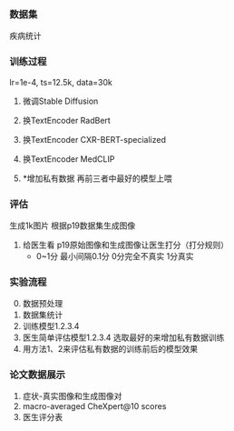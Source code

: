 ### 数据集
疾病统计

### 训练过程
lr=1e-4, ts=12.5k, data=30k
1. 微调Stable Diffusion
2. 换TextEncoder RadBert
3. 换TextEncoder CXR-BERT-specialized
4. 换TextEncoder MedCLIP

5. *增加私有数据 再前三者中最好的模型上喂




### 评估
生成1k图片 根据p19数据集生成图像
1. 给医生看 p19原始图像和生成图像让医生打分（打分规则）
    - 0~1分 最小间隔0.1分 0分完全不真实 1分真实
<!-- 2. densenet121  AUC ACCURACY F1-SCORE -->


### 实验流程
0. 数据预处理
1. 数据集统计
2. 训练模型1.2.3.4
3. 医生简单评估模型1.2.3.4 选取最好的来增加私有数据训练
4. 用方法1、2来评估私有数据的训练前后的模型效果


### 论文数据展示
1. 症状-真实图像和生成图像对
2. macro-averaged CheXpert@10 scores
3. 医生评分表